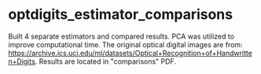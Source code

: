 # optdigits_estimator_comparisons
Built 4 separate estimators and compared results. PCA was utilized to improve computational time. 
The original optical digital images are from: https://archive.ics.uci.edu/ml/datasets/Optical+Recognition+of+Handwritten+Digits.
Results are located in "comparisons" PDF.
